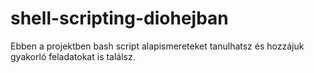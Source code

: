 # shell-scripting-diohejban
Ebben a projektben bash script alapismereteket tanulhatsz és hozzájuk gyakorló feladatokat is találsz.
